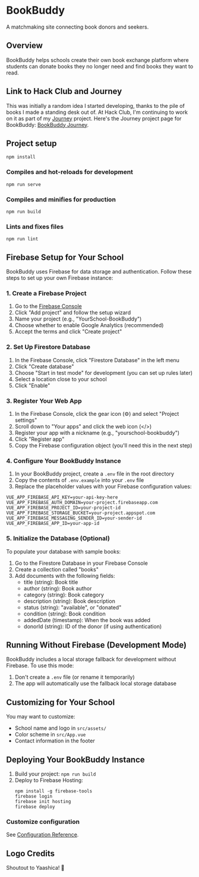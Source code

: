 # BookBuddy

A matchmaking site connecting book donors and seekers.

## Overview

BookBuddy helps schools create their own book exchange platform where students can donate books they no longer need and find books they want to read.

## Link to Hack Club and Journey

This was initially a random idea I started developing, thanks to the pile of books I made a standing desk out of. At Hack Club, I'm continuing to work on it as part of my [Journey](https://journey.hackclub.com) project. Here's the Journey project page for BookBuddy: [BookBuddy Journey](https://journey.hackclub.com/bookbuddy).

## Project setup

```
npm install
```

### Compiles and hot-reloads for development

```
npm run serve
```

### Compiles and minifies for production

```
npm run build
```

### Lints and fixes files

```
npm run lint
```

## Firebase Setup for Your School

BookBuddy uses Firebase for data storage and authentication. Follow these steps to set up your own Firebase instance:

### 1. Create a Firebase Project

1. Go to the [Firebase Console](https://console.firebase.google.com/)
2. Click "Add project" and follow the setup wizard
3. Name your project (e.g., "YourSchool-BookBuddy")
4. Choose whether to enable Google Analytics (recommended)
5. Accept the terms and click "Create project"

### 2. Set Up Firestore Database

1. In the Firebase Console, click "Firestore Database" in the left menu
2. Click "Create database"
3. Choose "Start in test mode" for development (you can set up rules later)
4. Select a location close to your school
5. Click "Enable"

### 3. Register Your Web App

1. In the Firebase Console, click the gear icon (⚙️) and select "Project settings"
2. Scroll down to "Your apps" and click the web icon (</>)
3. Register your app with a nickname (e.g., "yourschool-bookbuddy")
4. Click "Register app"
5. Copy the Firebase configuration object (you'll need this in the next step)

### 4. Configure Your BookBuddy Instance

1. In your BookBuddy project, create a `.env` file in the root directory
2. Copy the contents of `.env.example` into your `.env` file
3. Replace the placeholder values with your Firebase configuration values:

```
VUE_APP_FIREBASE_API_KEY=your-api-key-here
VUE_APP_FIREBASE_AUTH_DOMAIN=your-project.firebaseapp.com
VUE_APP_FIREBASE_PROJECT_ID=your-project-id
VUE_APP_FIREBASE_STORAGE_BUCKET=your-project.appspot.com
VUE_APP_FIREBASE_MESSAGING_SENDER_ID=your-sender-id
VUE_APP_FIREBASE_APP_ID=your-app-id
```

### 5. Initialize the Database (Optional)

To populate your database with sample books:

1. Go to the Firestore Database in your Firebase Console
2. Create a collection called "books"
3. Add documents with the following fields:
   - title (string): Book title
   - author (string): Book author
   - category (string): Book category
   - description (string): Book description
   - status (string): "available", or "donated"
   - condition (string): Book condition
   - addedDate (timestamp): When the book was added
   - donorId (string): ID of the donor (if using authentication)

## Running Without Firebase (Development Mode)

BookBuddy includes a local storage fallback for development without Firebase. To use this mode:

1. Don't create a `.env` file (or rename it temporarily)
2. The app will automatically use the fallback local storage database

## Customizing for Your School

You may want to customize:

- School name and logo in `src/assets/`
- Color scheme in `src/App.vue`
- Contact information in the footer

## Deploying Your BookBuddy Instance

1. Build your project: `npm run build`
2. Deploy to Firebase Hosting:
   ```
   npm install -g firebase-tools
   firebase login
   firebase init hosting
   firebase deploy
   ```

### Customize configuration

See [Configuration Reference](https://cli.vuejs.org/config/).

## Logo Credits

Shoutout to Yaashica! 🥳
